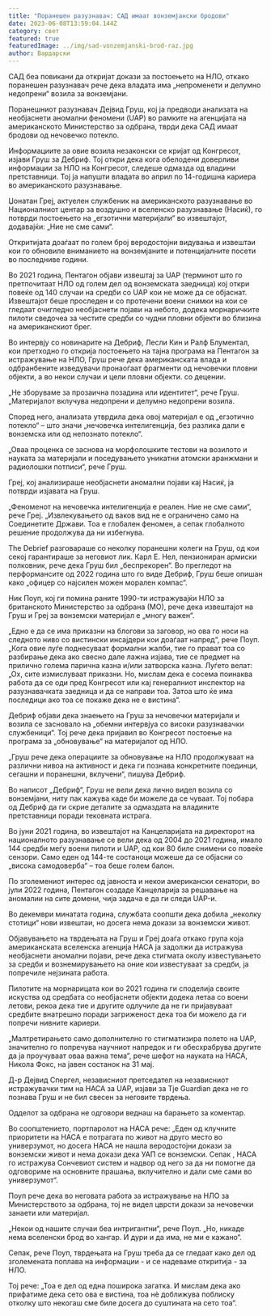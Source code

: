 ```yaml
---
title: "Поранешен разузнавач: САД имаат вонземјански бродови"
date: 2023-06-08T13:59:04.144Z
category: свет
featured: true
featuredImage: ../img/sad-vonzemjanski-brod-raz.jpg
author: Вардарски
---
```

САД беа повикани да откријат докази за постоењето на НЛО, откако поранешен разузнавач рече дека владата има „непроменети и делумно недопрени“ возила за вонземјани.

Поранешниот разузнавач Дејвид Груш, кој ја предводи анализата на необјаснети аномални феномени (UAP) во рамките на агенцијата на американското Министерство за одбрана, тврди дека САД имаат бродови од нечовечко потекло.

Информациите за овие возила незаконски се кријат од Конгресот, изјави Груш за Дебриф. Тој откри дека кога обелодени доверливи информации за НЛО на Конгресот, следеше одмазда од владини претставници. Тој ја напушти владата во април по 14-годишна кариера во американското разузнавање.

Џонатан Греј, актуелен службеник на американското разузнавање во Националниот центар за воздушно и вселенско разузнавање (Насиќ), го потврди постоењето на „егзотични материјали“ во извештајот, додавајќи: „Ние не сме сами“.

Откритијата доаѓаат по голем број веродостојни видувања и извештаи кои го обновиле вниманието на вонземјаните и потенцијалните посети во последниве години.

Во 2021 година, Пентагон објави извештај за UAP (терминот што го претпочитаат НЛО од голем дел од вонземската заедница) кој откри повеќе од 140 случаи на средби со UAP кои не може да се објаснат. Извештајот беше проследен и со протечени воени снимки на кои се гледаат очигледно необјаснети појави на небото, додека морнаричките пилоти сведочеа за честите средби со чудни пловни објекти во близина на американскиот брег.

Во интервју со новинарите на Дебриф, Лесли Кин и Ралф Блументал, кои претходно го открија постоењето на тајна програма на Пентагон за истражување на НЛО, Груш рече дека американската влада и одбранбените изведувачи пронаоѓаат фрагменти од нечовечки пловни објекти, а во некои случаи и цели пловни објекти. со децении.

„Не зборуваме за прозаична позадина или идентитет“, рече Груш. „Материјалот вклучува недопрени и делумно недопрени возила.

Според него, анализата утврдила дека овој материјал е од „егзотично потекло“ – што значи „нечовечка интелигенција, без разлика дали е вонземска или од непознато потекло“.

„Оваа проценка се заснова на морфолошките тестови на возилото и науката за материјали и поседувањето уникатни атомски аранжмани и радиолошки потписи“, рече Груш.

Греј, кој анализираше необјаснети аномални појави кај Насиќ, ја потврди изјавата на Груш.

„Феноменот на нечовечка интелигенција е реален. Ние не сме сами“, рече Греј. „Извлекувањето од ваков вид не е ограничено само на Соединетите Држави. Тоа е глобален феномен, а сепак глобалното решение продолжува да ни избегнува.

The Debrief разговараше со неколку поранешни колеги на Груш, од кои секој гарантираше за неговиот лик. Карл Е. Нел, пензиониран армиски полковник, рече дека Груш бил „беспрекорен“. Во прегледот на перформансите од 2022 година што го виде Дебриф, Груш беше опишан како „офицер со најсилен можен морален компас“.

Ник Поуп, кој ги помина раните 1990-ти истражувајќи НЛО за британското Министерство за одбрана (МО), рече дека извештајот на Груш и Греј за вонземски материјал е „многу важен“.

„Едно е да се има приказни на блогови за заговор, но ова го носи на следното ниво со вистински инсајдери кои доаѓаат напред“, рече Поуп. „Кога овие луѓе поднесуваат формални жалби, тие го прават тоа со разбирање дека ако свесно дале лажна изјава, тие се предмет на прилично голема парична казна и/или затворска казна. Луѓето велат: „Ох, сите измислуваат приказни. Но, мислам дека е сосема поинаква работа да се оди пред Конгресот или кај генералниот инспектор на разузнавачката заедница и да се направи тоа. Затоа што ќе има последици ако тоа се покаже дека не е вистина“.

Дебриф објави дека знаењето на Груш за нечовечки материјали и возила се засновало на „обемни интервјуа со високи разузнавачки службеници“. Тој рече дека пријавил во Конгресот постоење на програма за „обновување“ на материјалот од НЛО.

„Груш рече дека операциите за обновување на НЛО продолжуваат на различни нивоа на активност и дека ги познава конкретните поединци, сегашни и поранешни, вклучени“, пишува Дебриф.

Во написот „Дебриф“, Груш не вели дека лично видел возила со вонземјани, ниту пак кажува каде би можеле да се чуваат. Тој побара од Дебриф да ги скрие деталите за одмаздата на владините претставници поради тековната истрага.

Во јуни 2021 година, во извештајот на Канцеларијата на директорот на националното разузнавање се вели дека од 2004 до 2021 година, имало 144 средби меѓу воени пилоти и UAP, од кои 80 биле снимени со повеќе сензори. Само еден од 144-те состаноци можеше да се објасни со „висока самодоверба“ – тоа беше голем балон.

По зголемениот интерес од јавноста и некои американски сенатори, во јули 2022 година, Пентагон создаде Канцеларија за решавање на аномалии на сите домени, чија задача е да ги следи UAP-и.

Во декември минатата година, службата соопшти дека добила „неколку стотици“ нови извештаи, но досега нема докази за вонземски живот.

Објавувањето на тврдењата на Груш и Греј доаѓа откако група која американската вселенска агенција НАСА ја задолжи да истражува необјаснети аномални појави, рече дека стигмата околу известувањето за средби и вознемирувањето на оние кои известуваат за средби, ја попречиле нејзината работа.

Пилотите на морнарицата кои во 2021 година ги споделија своите искуства од средбата со необјаснети објекти додека летаа со воени летови, рекоа дека тие и другите одлучиле да не ги пријавуваат средбите внатрешно поради загриженост дека тоа би можело да ги попречи нивните кариери.

„Малтретирањето само дополнително го стигматизира полето на UAP, значително го попречува научниот напредок и ги обесхрабрува другите да ја проучуваат оваа важна тема“, рече шефот на науката на НАСА, Никола Фокс, на јавен состанок на 31 мај.

Д-р Дејвид Спергел, независниот претседател на независниот истражувачки тим на НАСА за UAP, изјави за Tje Guardian дека не го познава Груш и не бил свесен за неговите тврдења.

Одделот за одбрана не одговори веднаш на барањето за коментар.

Во соопштението, портпаролот на НАСА рече: „Еден од клучните приоритети на НАСА е потрагата по живот на друго место во универзумот, но досега НАСА не нашла веродостојни докази за вонземски живот и нема докази дека УАП се вонземски. Сепак , НАСА го истражува Сончевиот систем и надвор од него за да ни помогне да одговориме на основните прашања, вклучително и дали сме сами во универзумот“.

Поуп рече дека во неговата работа за истражување на НЛО за Министерството за одбрана, тој не видел цврсти докази за нечовечки занаети или материјал.

„Некои од нашите случаи беа интригантни“, рече Поуп. „Но, никаде нема вселенски брод во хангар. И дури и да има, не ми е кажано“.

Сепак, рече Поуп, тврдењата на Груш треба да се гледаат како дел од зголемената поплава на информации - и се надеваме откритија - за НЛО.

Тој рече: „Тоа е дел од една поширока загатка. И мислам дека ако прифатиме дека сето ова е вистина, тоа нè доближува поблиску отколку што некогаш сме биле досега до суштината на сето тоа“.